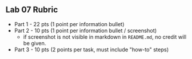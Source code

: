 ## Lab 07 Rubric

- Part 1 - 22 pts (1 point per information bullet)
- Part 2 - 10 pts (1 point per information bullet / screenshot)
    - if screenshot is not visible in markdown in `README.md`, no credit will be given.
- Part 3 - 10 pts (2 points per task, must include "how-to" steps)